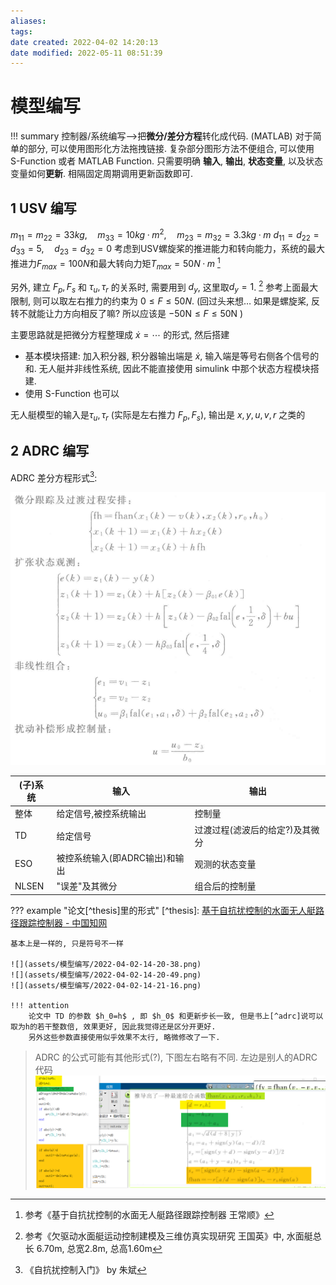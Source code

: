 ```yaml
---
aliases: 
tags: 
date created: 2022-04-02 14:20:13
date modified: 2022-05-11 08:51:39
---
```


# 模型编写

!!! summary
    控制器/系统编写-->把**微分/差分方程**转化成代码.
    (MATLAB) 对于简单的部分, 可以使用图形化方法拖拽链接.
    复杂部分图形方法不便组合, 可以使用 S-Function 或者 MATLAB Function.
    只需要明确 **输入**, **输出**, **状态变量**, 以及状态变量如何**更新**. 相隔固定周期调用更新函数即可.

## 1 USV 编写

$m_{11}=m_{22}=33kg,\quad m_{33}=10kg·m^2,\quad m_{23}=m_{32}=3.3kg·m$
$d_{11}=d_{22}=d_{33}=5,\quad d_{23}=d_{32}=0$
考虑到USV螺旋桨的推进能力和转向能力，系统的最大推进力$F_{max}=100N$和最大转向力矩$T_{max}=50N·m$ [^para1]
[^para1]: 参考《基于自抗扰控制的水面无人艇路径跟踪控制器 王常顺》

另外, 建立 $F_p,F_s$ 和 $\tau_u,\tau_r$ 的关系时, 需要用到 $d_y$, 这里取$d_y=1$. [^para2] 参考上面最大限制, 则可以取左右推力的约束为 $0\le F\le 50N$.
(回过头来想… 如果是螺旋桨, 反转不就能让力方向相反了嘛? 所以应该是 $-50\mathrm{N}\le F\le 50\mathrm{N}$ )
[^para2]:参考《欠驱动水面艇运动控制建模及三维仿真实现研究 王国英》中, 水面艇总长 6.70m, 总宽2.8m, 总高1.60m

主要思路就是把微分方程整理成 $\dot{x}=\cdots$ 的形式, 然后搭建

- 基本模块搭建: 加入积分器, 积分器输出端是 $\dot{x}$, 输入端是等号右侧各个信号的和. 无人艇并非线性系统, 因此不能直接使用 simulink 中那个状态方程模块搭建.
- 使用 S-Function 也可以

无人艇模型的输入是$\tau_u,\tau_r$ (实际是左右推力 $F_p,F_s$), 输出是 $x,y,u,v,r$ 之类的

## 2 ADRC 编写

ADRC 差分方程形式[^adrc]:
[^adrc]: 《自抗扰控制入门》 by 朱斌

![](assets/模型编写/2022-04-02-14-20-16.png)

| (子)系统 | 输入 | 输出 |
| --- | --- | --- |
| 整体 | 给定信号,被控系统输出 | 控制量 |
| TD | 给定信号 | 过渡过程(滤波后的给定?)及其微分 |
| ESO | 被控系统输入(即ADRC输出)和输出 | 观测的状态变量 |
| NLSEN | "误差"及其微分 | 组合后的控制量 |

??? example "论文[^thesis]里的形式"
    [^thesis]: [基于自抗扰控制的水面无人艇路径跟踪控制器 - 中国知网](https://kns.cnki.net/KCMS/detail/detail.aspx?dbcode=CJFD&dbname=CJFDLAST2016&filename=SDGY201604009&v=)

    基本上是一样的, 只是符号不一样

    ![](assets/模型编写/2022-04-02-14-20-38.png)
    ![](assets/模型编写/2022-04-02-14-20-49.png)
    ![](assets/模型编写/2022-04-02-14-21-16.png)

    !!! attention
        论文中 TD 的参数 $h_0=h$ , 即 $h_0$ 和更新步长一致, 但是书上[^adrc]说可以取为h的若干整数倍, 效果更好, 因此我觉得还是区分开更好.
        另外这些参数直接使用似乎效果不太行, 略微修改了一下.

> ADRC 的公式可能有其他形式(?), 下图左右略有不同.
> 左边是别人的ADRC代码
> ![](assets/模型编写/2022-04-03-11-34-49.png)
